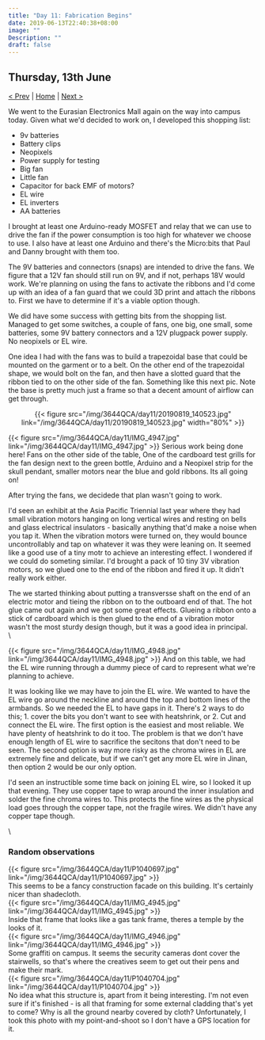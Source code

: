 ```yaml
---
title: "Day 11: Fabrication Begins"
date: 2019-06-13T22:40:38+08:00
image: ""
Description: ""
draft: false
---
```


Thursday, 13th June
---
[< Prev](../day10) | [Home](..) | [Next >](../day12)

We went to the Eurasian Electronics Mall again on the way into campus today.  Given what we'd decided to work on, I developed this shopping list:

+ 9v batteries
+ Battery clips
+ Neopixels
+ Power supply for testing
+ Big fan
+ Little fan
+ Capacitor for back EMF of motors?
+ EL wire
+ EL inverters
+ AA batteries

I brought at least one Arduino-ready MOSFET and relay that we can use to drive the fan if the power consumption is too high for whatever we choose to use.  I also have at least one Arduino and there's the Micro:bits that Paul and Danny brought with them too.  

The 9V batteries and connectors (snaps) are intended to drive the fans.  We figure that a 12V fan should still run on 9V, and if not, perhaps 18V would work.  We're planning on using the fans to activate the ribbons and I'd come up with an idea of a fan guard that we could 3D print and attach the ribbons to.  First we have to determine if it's a viable option though.

We did have some success with getting bits from the shopping list.  Managed to get some switches, a couple of fans, one big, one small, some batteries, some 9V battery connectors and a 12V plugpack power supply.  No neopixels or EL wire.

One idea I had with the fans was to build a trapezoidal base that could be mounted on the garment or to a belt.  On the other end of the trapezoidal shape, we would bolt on the fan, and then have a slotted guard that the ribbon tied to on the other side of the fan.  Something like this next pic.  Note the base is pretty much just a frame so that a decent amount of airflow can get through.


<center>
    {{< figure src="/img/3644QCA/day11/20190819_140523.jpg" link="/img/3644QCA/day11/20190819_140523.jpg" width="80%" >}}
</center>



{{< figure src="/img/3644QCA/day11/IMG_4947.jpg" link="/img/3644QCA/day11/IMG_4947.jpg" >}}
Serious work being done here!  Fans on the other side of the table, One of the cardboard test grills for the fan design next to the green bottle, Arduino and a Neopixel strip for the skull pendant, smaller motors near the blue and gold ribbons.  Its all going on!  

After trying the fans, we decidede that plan wasn't going to work.  

I'd seen an exhibit at the Asia Pacific Triennial last year where they had small vibration motors hanging on long vertical wires and resting on bells and glass electrical insulators - basically anything that'd make a noise when you tap it.  When the vibration motors were turned on, they would bounce uncontrollably and tap on whatever it was they were leaning on.  It seemed like a good use of a tiny motr to achieve an interesting effect.  I wondered if we could do someting similar.  I'd brought a pack of 10 tiny 3V vibration motors, so we glued one to the end of the ribbon and fired it up.  It didn't really work either.  

The we started thinking about putting a transversse shaft on the end of an electric motor and tieing the ribbon on to the outboard end of that.  The hot glue came out again and we got some great effects.  Glueing a ribbon onto a stick of cardboard which is then glued to the end of a vibration motor wasn't the most sturdy design though, but it was a good idea in principal.  
\

{{< figure src="/img/3644QCA/day11/IMG_4948.jpg" link="/img/3644QCA/day11/IMG_4948.jpg" >}}
And on this table, we had the EL wire running through a dummy piece of card to represent what we're planning to achieve.  

It was looking like we may have to join the EL wire.  We wanted to have the EL wire go around the neckline and around the top and bottom lines of the armbands.  So we needed the EL to have gaps in it.  There's 2 ways to do this; 1. cover the bits you don't want to see with heatshrink, or 2. Cut and connect the EL wire.  The first option is the easiest and most reliable.  We have plenty of heatshrink to do it too.  The problem is that we don't have enough length of EL wire to sacrifice the secitons that don't need to be seen.  The second option is way more risky as the chroma wires in EL are extremely fine and delicate, but if we can't get any more EL wire in Jinan, then option 2 would be our only option.

I'd seen an instructible some time back on joining EL wire, so I looked it up that evening.  They use copper tape to wrap around the inner insulation and solder the fine chroma wires to.  This protects the fine wires as the physical load goes through the copper tape, not the fragile wires.  We didn't have any copper tape though.  

\

### Random observations

<div class="row">
    <div class="6u 12u$(medium)">
        {{< figure src="/img/3644QCA/day11/P1040697.jpg" link="/img/3644QCA/day11/P1040697.jpg" >}}
    </div>
    <div class="6u 12u$(medium)">
        This seems to be a fancy construction facade on this building.  It's certainly nicer than shadecloth.
    </div>
</div>

<div class="row">
    <div class="6u 12u$(medium)">
        {{< figure src="/img/3644QCA/day11/IMG_4945.jpg" link="/img/3644QCA/day11/IMG_4945.jpg" >}}
    </div>
    <div class="6u 12u$(medium)">
        Inside that frame that looks like a gas tank frame, theres a temple by the looks of it.
    </div>
</div>

<div class="row">
    <div class="6u 12u$(medium)">
        {{< figure src="/img/3644QCA/day11/IMG_4946.jpg" link="/img/3644QCA/day11/IMG_4946.jpg" >}}
    </div>
    <div class="6u 12u$(medium)">
        Some graffiti on campus.  It seems the security cameras dont cover the stairwells, so that's where the creatives seem to get out their pens and make their mark.
    </div>
</div>

<div class="row">
    <div class="6u 12u$(medium)">
        {{< figure src="/img/3644QCA/day11/P1040704.jpg" link="/img/3644QCA/day11/P1040704.jpg" >}}
    </div>
    <div class="6u 12u$(medium)">
        No idea what this structure is, apart from it being interesting.  I'm not even sure if it's finished - is all that framing for some external cladding that's yet to come?  Why is all the ground nearby covered by cloth?  Unfortunately, I took this photo with my point-and-shoot so I don't have a GPS location for it.
    </div>
</div>



